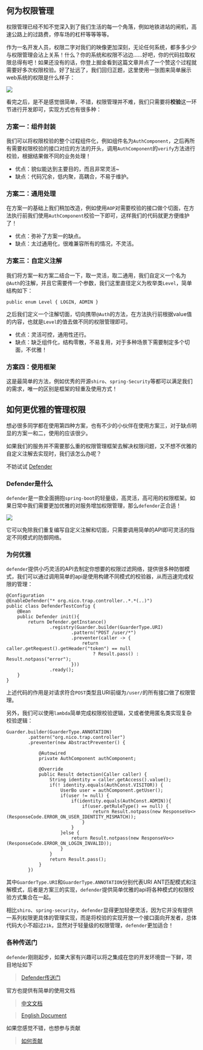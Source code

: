 ## 何为权限管理
权限管理已经不知不觉深入到了我们生活的每一个角落，例如地铁进站的闸机，高速公路上的过路费，停车场的杠杆等等等等。

作为一名开发人员，权限二字对我们的映像更加深刻，无论任何系统，都多多少少与权限管理会沾上关系！什么？你的系统和权限不沾边......好吧，你的代码拉取权限总得有吧！如果还没有的话，你登上掘金看到这篇文章并点了一个赞这个过程就需要好多次权限校验。好了扯远了，我们回归正题，这里使用一张图来简单展示web系统的权限是什么样子：

![](https://github.com/ainilili/snail/blob/master/docs/images/defender-1-1.jpg?raw=true)

看完之后，是不是感觉很简单，不错，权限管理并不难，我们只需要将**校验**这一环节进行开发即可，实现方式也有很多种：
### 方案一：组件封装
我们可以将权限校验的整个过程组件化，例如组件名为``AuthComponent``，之后再所有需要权限校验的接口对应的方法的开头，调用``AuthComponent``的``verify``方法进行校验，根据结果做不同的业务处理！
 - 优点：貌似能达到主要目的，而且非常灵活~
 - 缺点：代码冗余，低内聚，高耦合，不易于维护。

### 方案二：通用处理
在方案一的基础上我们稍加改造，例如使用``AOP``对需要校验的接口做个切面，在方法执行前我们使用``AuthComponent``校验一下即可，这样我们的代码就更方便维护了！
 - 优点：弥补了方案一的缺点。
 - 缺点：太过通用化，很难兼容所有的情况，不灵活。

### 方案三：自定义注解
我们将方案一和方案二结合一下，取一灵活，取二通用，我们自定义一个名为``@Auth``的注解，并且它需要传一个参数，我们这里直径定义为枚举类``Level``，简单结构如下：
```
public enum Level { LOGIN, ADMIN }
```
之后我们定义一个注解切面，切向携带``@Auth``的方法，在方法执行前根据value值的内容，也就是``Level``的值去做不同的权限管理即可。
 - 优点：灵活可控，通用性还行。
 - 缺点：缺乏组件化，结构零散，不易复用，对于多种场景下需要制定多个切面，不优雅！

### 方案四：使用框架
这是最简单的方法，例如优秀的开源``shiro``、``spring-Security``等都可以满足我们的需求，唯一的区别是框架的轻重及使用方式！

## 如何更优雅的管理权限
想必很多同学都在使用第四种方案，也有不少的小伙伴在使用方案三，对于缺点明显的方案一和二，使用的应该很少。

如果我们的服务并不需要那么重的权限管理框架去解决权限问题，又不想不优雅的自定义注解去实现时，我们该怎么办呢？

不妨试试 [Defender](https://github.com/ainilili/defender)
### Defender是什么
``defender``是一款全面拥抱``spring-boot``的轻量级，高灵活，高可用的权限框架。如果日常中我们需要更加优雅的对服务增加权限管理，那么``defender``正合适！

![](https://github.com/ainilili/snail/blob/master/docs/images/defender-1-2.jpg?raw=true)

它可以免除我们重复编写自定义注解和切面，只需要调用简单的API即可灵活的指定不同模式的防御网络。
### 为何优雅
``defender``提供小巧灵活的API去制定你想要的权限过滤网络，提供很多种防御模式，我们可以通过调用简单的api是使用构建不同模式的校验器，从而迅速完成权限的管理：
```
@Configuration
@EnableDefender("* org.nico.trap.controller..*.*(..)")
public class DefenderTestConfig {
	@Bean
	public Defender init(){
		return Defender.getInstance()
				.registry(Guarder.builder(GuarderType.URI)
						.pattern("POST /user/*")
						.preventer(caller -> {
							return caller.getRequest().getHeader("token") == null
								? Result.pass() : Result.notpass("error");
						}))
				.ready();
	}
}
```
上述代码的作用是对请求符合``POST``类型且URI前缀为``/user/``的所有接口做了权限管理。

另外，我们可以使用``lambda``简单完成权限校验逻辑，又或者使用匿名类实现复杂校验逻辑：
```
Guarder.builder(GuarderType.ANNOTATION)
		.pattern("org.nico.trap.controller")
		.preventer(new AbstractPreventer() {

			@Autowired
			private AuthComponent authComponent;

			@Override
			public Result detection(Caller caller) {
				String identity = caller.getAccess().value();
				if(! identity.equals(AuthConst.VISITOR)) {
					UserBo user = authComponent.getUser();
					if(user != null) {
						if(identity.equals(AuthConst.ADMIN)){
							if(user.getRuleType() == null) {
								return Result.notpass(new ResponseVo<>(ResponseCode.ERROR_ON_USER_IDENTITY_MISMATCH));
							}
						}
					}else {
						return Result.notpass(new ResponseVo<>(ResponseCode.ERROR_ON_LOGIN_INVALID));
					}
				}
				return Result.pass();
			}
		})
```
其中``GuarderType.URI``和``GuarderType.ANNOTATION``分别代表URI ANT匹配模式和注解模式，后者是方案三的实现，``defender``提供简单优雅的api将各种模式的权限校验方式集合在一起。

相比``shiro``、``spring-security``，``defender``显得更加轻便灵活，因为它并没有提供一系列权限更具体的管理实现，而是将校验的实现开放一个接口面向开发者，总体代码大小不超过``21k``，显然对于轻量级的权限管理，``defender``更加适合！

### 各种传送门
``defender``刚刚起步，如果大家有兴趣可以将之集成在您的开发环境尝一下鲜，项目地址如下

 > [Defender传送门](https://github.com/ainilili/defender)

官方也提供有简单的使用文档

 > [中文文档](https://github.com/ainilili/defender/blob/master/DOC_CN.md)

 > [English Document](https://github.com/ainilili/defender/blob/master/DOC_EN.md)

如果您感觉不错，也想参与贡献

 > [如何贡献](https://github.com/ainilili/defender/blob/master/CONTRIBUTING.md)
